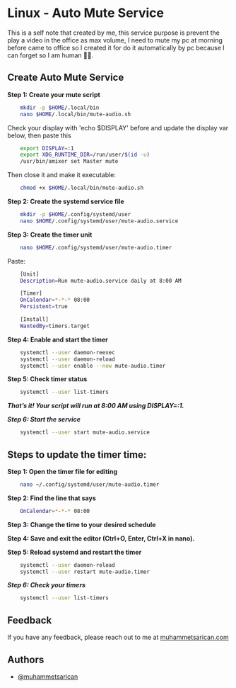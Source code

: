 
# Linux - Auto Mute Service

This is a self note that created by me, this service purpose is prevent the play a video in the office as max volume, I need to mute my pc at morning before came to office so I created it for do it automatically by pc because I can forget so I am human 👱🏻.

## Create Auto Mute Service

**Step 1: Create your mute script**

```bash
    mkdir -p $HOME/.local/bin
    nano $HOME/.local/bin/mute-audio.sh
```

Check your display with 'echo $DISPLAY' before and update the display var below, then paste this

```bash
    export DISPLAY=:1
    export XDG_RUNTIME_DIR=/run/user/$(id -u)
    /usr/bin/amixer set Master mute
```

Then close it and make it executable:

```bash
    chmod +x $HOME/.local/bin/mute-audio.sh
```

**Step 2: Create the systemd service file**

```bash
    mkdir -p $HOME/.config/systemd/user
    nano $HOME/.config/systemd/user/mute-audio.service
```

**Step 3: Create the timer unit**

```bash
    nano $HOME/.config/systemd/user/mute-audio.timer
```

Paste:

```bash
    [Unit]
    Description=Run mute-audio.service daily at 8:00 AM

    [Timer]
    OnCalendar=*-*-* 08:00
    Persistent=true

    [Install]
    WantedBy=timers.target
```

**Step 4: Enable and start the timer**

```bash
    systemctl --user daemon-reexec
    systemctl --user daemon-reload
    systemctl --user enable --now mute-audio.timer
```

**Step 5: Check timer status**

```bash
    systemctl --user list-timers
```

***That’s it! Your script will run at 8:00 AM using DISPLAY=:1.***

***Step 6: Start the service***

```bash
    systemctl --user start mute-audio.service
```

## Steps to update the timer time:

**Step 1: Open the timer file for editing**

```bash
    nano ~/.config/systemd/user/mute-audio.timer
```

**Step 2: Find the line that says**

```bash
    OnCalendar=*-*-* 08:00
```

**Step 3: Change the time to your desired schedule**

**Step 4: Save and exit the editor (Ctrl+O, Enter, Ctrl+X in nano).**

**Step 5: Reload systemd and restart the timer**

```bash
    systemctl --user daemon-reload
    systemctl --user restart mute-audio.timer
```

***Step 6: Check your timers***

```bash
    systemctl --user list-timers
```

## Feedback

If you have any feedback, please reach out to me at [muhammetsarican.com](mailto:muhammetsarican.info@gmail.com)

## Authors

- [@muhammetsarican](https://www.github.com/muhammetsarican)
